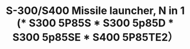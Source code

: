 ---
title: "S-300/S400 Missile launcher, N in 1 (* S300 5P85S * S300 5p85D * S300 5p85SE * S400 5P85TE2）"
price: TBA
desc: ""
img_path: "/assets/img/UA72173.jpg"
brand: AMMO
available: true
special_offer: false
new: false
soon: false
cat: "Plasticne-Makete"
subcat: "PM-OSTALO"
subsubcat: ""
---
